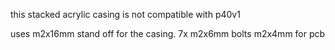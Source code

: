 this stacked acrylic casing is not compatible with p40v1

uses m2x16mm stand off for the casing. 7x m2x6mm bolts
m2x4mm for pcb
